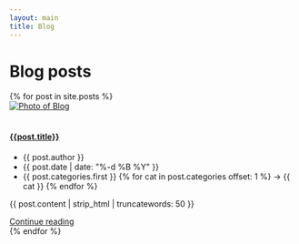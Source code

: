 ```yaml
--- 
layout: main 
title: Blog 
--- 
```


<h1>Blog posts</h1>
<div class="line"></div>
<div class="container bootstrap snippets bootdey">
        {% for post in site.posts %}
        <div class="panel blog-container">
            <div class="panel-body">
            <div class="image-wrapper text-center">
                <a class="image-wrapper image-zoom cboxElement" href="{{post.url}}">
                <img src="{{post.img}}" class="img-thumbnail rounded" alt="Photo of Blog">
                <div class="image-overlay"></div> 
                </a>
            </div>
            <br>
            <a href="{{post.url}}"><h4>{{post.title}}</h4></a>
            <ul class="post-meta list-inline">
                        <li class="list-inline-item">
                            <i class="fa fa-user-circle-o"></i> {{ post.author }}
                        </li>
                        <li class="list-inline-item">
                            <i class="fa fa-calendar-o"></i> {{ post.date | date: "%-d %B %Y" }}
                        </li>
                        <li class="list-inline-item">
                            <i class="fa fa-tags"></i>
                                {{ post.categories.first }}
                                {% for cat in post.categories offset: 1 %}
                                    -> {{ cat }}
                                {% endfor %}
                        </li>
                    </ul>
            <p class="m-top-sm m-bottom-sm">
                {{ post.content | strip_html | truncatewords: 50 }}
            </p>
            <a href="{{post.url}}" class="btn btn-primary"><i class="fa fa-angle-double-right"></i> Continue reading</a>
        </div>
        <div class="line"></div>
    </div>
    {% endfor %}
</div>  